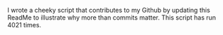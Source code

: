 I wrote a cheeky script that contributes to my Github by updating this ReadMe to illustrate why more than commits matter. This script has run 4021 times.